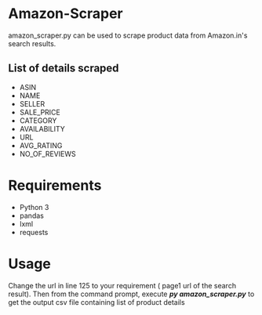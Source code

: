 # Amazon-Scraper #
amazon_scraper.py can be used to scrape product data from Amazon.in's search results.
## List of details scraped ##

* ASIN
* NAME
* SELLER
* SALE_PRICE
* CATEGORY
* AVAILABILITY
* URL
* AVG_RATING
* NO_OF_REVIEWS

# Requirements #
* Python 3
* pandas
* lxml
* requests

# Usage
Change the url in line 125 to your requirement ( page1 url of the search result). Then from the command prompt, execute 
***py amazon_scraper.py***  to get the output csv file containing list of product details
